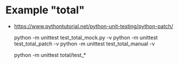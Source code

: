 # Example "total"

- https://www.pythontutorial.net/python-unit-testing/python-patch/

    python -m unittest test_total_mock.py -v
    python -m unittest test_total_patch -v
    python -m unittest test_total_manual -v

    python -m unittest total/test_*